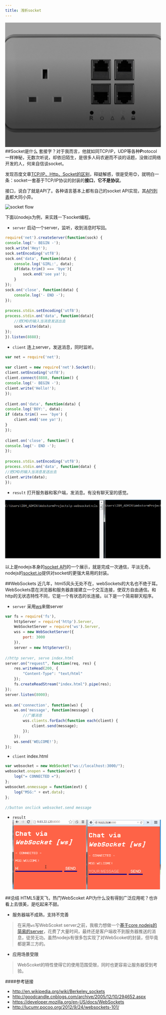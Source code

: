 ```yaml
---
title: 浅析socket
---
```

![socket programing](poster/socket.png)
##Socket是什么
套接字？对于我而言，他就如同TCP/IP，UDP等各种**P**rotocol一样神秘，无数次听说，却依旧陌生，是很多人码农避而不谈的话题，没做过网络开发的人，何来自信谈socket。

发现百度文章[TCP/IP、Http、Socket的区别](http://jingyan.baidu.com/article/08b6a591e07ecc14a80922f1.html)，释疑解惑，很是受用:blush:，就明白一条：socket一套基于TCP/IP协议的封装的**接口**，**它不是协议**。

接口，说白了就是API了。各种语言基本上都有自己的socket API实现，其[API列表](http://en.wikipedia.org/wiki/Berkeley_sockets#Socket_API_functions)都大同小异。

![socket flow](http://upload.wikimedia.org/wikipedia/commons/a/a1/InternetSocketBasicDiagram_zhtw.png)

下面以nodejs为例，来实践一下socket编程。

- `server` 启动一个server，监听，收到消息时写回。

```javascript
require('net').createServer(function(sock) {
console.log('- BEGIN -');
sock.write('Hey!');
sock.setEncoding('utf8');
sock.on('data', function(data) {
    console.log('GIRL:', data);
    if(data.trim() === 'bye'){
        sock.end('see ya!');
    }
});
sock.on('close', function(data) {
    console.log('- END -');
});

process.stdin.setEncoding('utf8');
process.stdin.on('data', function(data){
    //把CMD的输入当消息发送出去
    sock.write(data);
});
}).listen(8888);
```

- `client` 连上server，发送消息，同时监听。

```javascript
var net = require('net');

var client = new require('net').Socket();
client.setEncoding('utf8');
client.connect(8888, function() {
console.log('- BEGIN -');
client.write('Hello!');
});

client.on('data', function(data) {
console.log('BOY:', data);
if (data.trim() === 'bye') {
    client.end('see ya!');
}
});

client.on('close', function() {
console.log('- END -');
});

process.stdin.setEncoding('utf8');
process.stdin.on('data', function(data) {
//把CMD的输入当消息发送出去
client.write(data);
});
```
- `result` 打开服务器和客户端，发消息。有没有聊天室的感觉。

![socket demo](res/socket-demo.gif)

以上是nodejs本身的[socket API](https://nodejs.org/api/net.html)的一个展示，就是完成一次通信，平淡无奇。nodejs的[socket.io](http://socket.io/)提供对socket的更强大易用的封装。

##WebSockets
近几年，html5风头无处不在，webSockets的大名也不绝于耳。WebSockets意在浏览器和服务器直接建立一个交互连接，使双方自由通信。和http的无状态特性不同，它是一个有状态的长连接。以下是一个简易聊天程序。

- `server` 采用[ws](https://github.com/websockets/ws)来做server

```js
var fs = require('fs'),
    httpServer = require('http').Server,
    WebSocketServer = require('ws').Server,
    wss = new WebSocketServer({
        port: 3000
    }),
    server = new httpServer();

//http server, serve index.html
server.on("request", function(req, res) {
    res.writeHead(200, {
        "Content-Type": "text/html"
    });
    fs.createReadStream("index.html").pipe(res);
});
server.listen(8000);

wss.on('connection', function(ws) {
    ws.on('message', function(message) {
        //广播消息
        wss.clients.forEach(function each(client) {
            client.send(message);
        });
    });
    ws.send('WELCOME!');
});
```

- `client` index.html

```js
var websocket = new WebSocket("ws://localhost:3000/");
websocket.onopen = function(evt) {
    log("= CONNECTED =");
};
websocket.onmessage = function(evt) {
    log("MSG:" + evt.data);
};

//button onclick websocket.send message
```

- `result`
![websocket demo](res/websocket-demo.gif)

##总结
HTML5漫天飞，热门WebScoket API为什么没有得到广泛应用呢？也许看上去很美，是吃起来不甜。

- 服务器端不成熟，支持不完善

> 在采用`ws`写WebScoket server之前，我极力想做一个[基于core nodejs的简易的server](https://gist.github.com/gimm/0e628030c84c34df573a#file-websocket-server-js)，花费了大量时间，最终还是客户端收不到服务器推送的消息，徒劳无功。虽然nodejs有很多包实现了对WebScoket的封装，但毕竟都是第三方的。

- 应用场景受限

> WebScoket的特性使得它的使用范围受限，同时也更容易让服务器受到考验。

####参考链接
- http://en.wikipedia.org/wiki/Berkeley_sockets
- http://goodcandle.cnblogs.com/archive/2005/12/10/294652.aspx
- https://developer.mozilla.org/en-US/docs/WebSockets
- http://lucumr.pocoo.org/2012/9/24/websockets-101/
